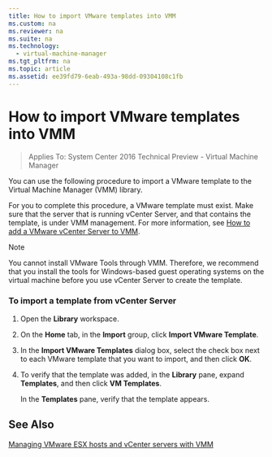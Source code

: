 ```yaml
---
title: How to import VMware templates into VMM
ms.custom: na
ms.reviewer: na
ms.suite: na
ms.technology: 
  - virtual-machine-manager
ms.tgt_pltfrm: na
ms.topic: article
ms.assetid: ee39fd79-6eab-493a-98dd-09304108c1fb
---
```

# How to import VMware templates into VMM

>Applies To: System Center 2016 Technical Preview - Virtual Machine Manager

You can use the following procedure to import a VMware template to the Virtual Machine Manager (VMM) library.

For you to complete this procedure, a VMware template must exist. Make sure that the server that is running vCenter Server, and that contains the template, is under VMM management. For more information, see [How to add a VMware vCenter Server to VMM](How-to-add-a-VMware-vCenter-Server-to-VMM.md).

> [!NOTE]
> You cannot install VMware Tools through VMM. Therefore, we recommend that you install the tools for Windows-based guest operating systems on the virtual machine before you use vCenter Server to create the template.

### To import a template from vCenter Server

1.  Open the **Library** workspace.

2.  On the **Home** tab, in the **Import** group, click **Import VMware Template**.

3.  In the **Import VMware Templates** dialog box, select the check box next to each VMware template that you want to import, and then click **OK**.

4.  To verify that the template was added, in the **Library** pane, expand **Templates**, and then click **VM Templates**.

    In the **Templates** pane, verify that the template appears.

## See Also
[Managing VMware ESX hosts and vCenter servers with VMM](Managing-VMware-ESX-hosts-and-vCenter-servers-with-VMM.md)



